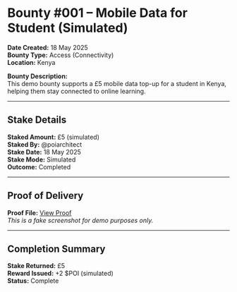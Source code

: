 # Bounty #001 – Mobile Data for Student (Simulated)

**Date Created:** 18 May 2025  
**Bounty Type:** Access (Connectivity)  
**Location:** Kenya  

**Bounty Description:**  
This demo bounty supports a £5 mobile data top-up for a student in Kenya, helping them stay connected to online learning.

---

## Stake Details

**Staked Amount:** £5 (simulated)  
**Staked By:** @poiarchitect  
**Stake Date:** 18 May 2025  
**Stake Mode:** Simulated  
**Outcome:** Completed

---

## Proof of Delivery

**Proof File:** [View Proof](../proofs/Proof-001.png)  
*This is a fake screenshot for demo purposes only.*

---

## Completion Summary

**Stake Returned:** £5  
**Reward Issued:** +2 $POI (simulated)  
**Status:** Complete
